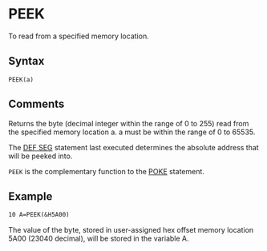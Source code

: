 # PEEK

To read from a specified memory location.

## Syntax

`PEEK(a)`

## Comments

Returns the byte (decimal integer within the range of 0 to 255) read from the specified memory location a. a must be within the range of 0 to 65535.

The [DEF SEG](DEF-SEG) statement last executed determines the absolute address that will be peeked into.

`PEEK` is the complementary function to the [POKE](POKE) statement.

## Example

```vb
10 A=PEEK(&H5A00)
```

The value of the byte, stored in user-assigned hex offset memory location 5A00 (23040 decimal), will be stored in the variable A.
